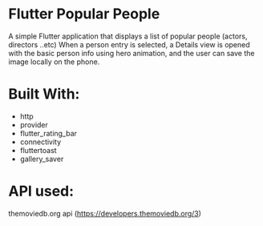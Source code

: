 # Flutter Popular People
A simple Flutter application that displays a list of popular people (actors, directors ..etc) When a person entry is selected, a Details view is opened with the basic person info using hero animation, and the user can save the image locally on the phone.

# Built With:
- http
- provider
- flutter_rating_bar
- connectivity
- fluttertoast
- gallery_saver

# API used: 
themoviedb.org api (https://developers.themoviedb.org/3)
